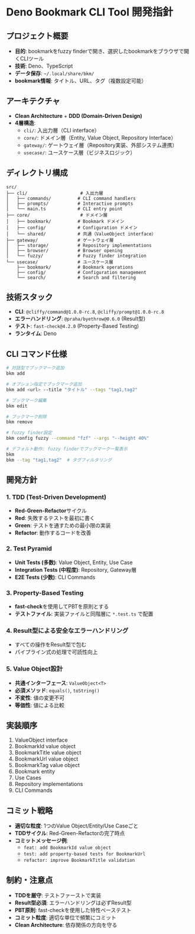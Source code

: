 # Deno Bookmark CLI Tool 開発指針

## プロジェクト概要

- **目的**: bookmarkをfuzzy
  finderで開き、選択したbookmarkをブラウザで開くCLIツール
- **技術**: Deno、TypeScript
- **データ保存**: `~/.local/share/bkm/`
- **bookmark情報**: タイトル、URL、タグ（複数設定可能）

## アーキテクチャ

- **Clean Architecture** + **DDD (Domain-Driven Design)**
- **4層構造**:
  - `cli/`: 入出力層（CLI interface）
  - `core/`: ドメイン層（Entity, Value Object, Repository Interface）
  - `gateway/`: ゲートウェイ層（Repository実装、外部システム連携）
  - `usecase/`: ユースケース層（ビジネスロジック）

## ディレクトリ構成

```
src/
├── cli/                    # 入出力層
│   ├── commands/          # CLI command handlers
│   ├── prompts/           # Interactive prompts
│   └── main.ts            # CLI entry point
├── core/                   # ドメイン層
│   ├── bookmark/          # Bookmark ドメイン
│   ├── config/            # Configuration ドメイン
│   └── shared/            # 共通（ValueObject interface）
├── gateway/               # ゲートウェイ層
│   ├── storage/           # Repository implementations
│   ├── browser/           # Browser opening
│   └── fuzzy/             # Fuzzy finder integration
└── usecase/               # ユースケース層
    ├── bookmark/          # Bookmark operations
    ├── config/            # Configuration management
    └── search/            # Search and filtering
```

## 技術スタック

- **CLI**: `@cliffy/command@1.0.0-rc.8`, `@cliffy/prompt@1.0.0-rc.8`
- **エラーハンドリング**: `@praha/byethrow@0.6.0` (Result型)
- **テスト**: `fast-check@4.2.0` (Property-Based Testing)
- **ランタイム**: Deno

## CLI コマンド仕様

```bash
# 対話型でブックマーク追加
bkm add

# オプション指定でブックマーク追加
bkm add <url> --title "タイトル" --tags "tag1,tag2"

# ブックマーク編集
bkm edit

# ブックマーク削除
bkm remove

# fuzzy finder設定
bkm config fuzzy --command "fzf" --args "--height 40%"

# デフォルト動作: fuzzy finderでブックマーク一覧表示
bkm
bkm --tag "tag1,tag2"  # タグフィルタリング
```

## 開発方針

### 1. TDD (Test-Driven Development)

- **Red-Green-Refactor**サイクル
- **Red**: 失敗するテストを最初に書く
- **Green**: テストを通すための最小限の実装
- **Refactor**: 動作するコードを改善

### 2. Test Pyramid

- **Unit Tests (多数)**: Value Object, Entity, Use Case
- **Integration Tests (中程度)**: Repository, Gateway層
- **E2E Tests (少数)**: CLI Commands

### 3. Property-Based Testing

- **fast-check**を使用してPBTを原則とする
- **テストファイル**: 実装ファイルと同階層に `*.test.ts` で配置

### 4. Result型による安全なエラーハンドリング

- すべての操作をResult型で包む
- パイプライン式の処理で可読性向上

### 5. Value Object設計

- **共通インターフェース**: `ValueObject<T>`
- **必須メソッド**: `equals()`, `toString()`
- **不変性**: 値の変更不可
- **等価性**: 値による比較

## 実装順序

1. ValueObject interface
2. BookmarkId value object
3. BookmarkTitle value object
4. BookmarkUrl value object
5. BookmarkTag value object
6. Bookmark entity
7. Use Cases
8. Repository implementations
9. CLI Commands

## コミット戦略

- **適切な粒度**: 1つのValue Object/Entity/Use Caseごと
- **TDDサイクル**: Red-Green-Refactorの完了時点
- **コミットメッセージ例**:
  - `feat: add BookmarkId value object`
  - `test: add property-based tests for BookmarkUrl`
  - `refactor: improve BookmarkTitle validation`

## 制約・注意点

- **TDDを厳守**: テストファーストで実装
- **Result型必須**: エラーハンドリングは必ずResult型
- **PBT原則**: fast-checkを使用した特性ベーステスト
- **コミット粒度**: 適切な単位で頻繁にコミット
- **Clean Architecture**: 依存関係の方向を守る
